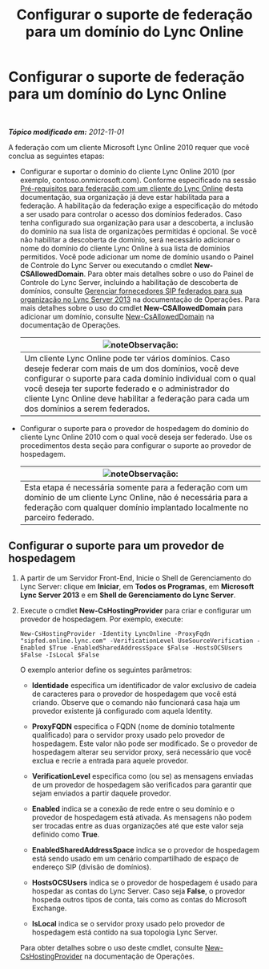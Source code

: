 ﻿---
title: Configurar o suporte de federação para um domínio do Lync Online
TOCTitle: Configurar o suporte de federação para um domínio do Lync Online
ms:assetid: 19d5d5be-cd7f-47b8-b6c5-651a3191def7
ms:mtpsurl: https://technet.microsoft.com/pt-br/library/Hh202166(v=OCS.15)
ms:contentKeyID: 49306036
ms.date: 05/19/2016
mtps_version: v=OCS.15
ms.translationtype: HT
---

# Configurar o suporte de federação para um domínio do Lync Online

 

_**Tópico modificado em:** 2012-11-01_

A federação com um cliente Microsoft Lync Online 2010 requer que você conclua as seguintes etapas:

  - Configurar e suportar o domínio do cliente Lync Online 2010 (por exemplo, contoso.onmicrosoft.com). Conforme especificado na sessão [Pré-requisitos para federação com um cliente do Lync Online](lync-server-2013-prerequisites-for-federating-with-a-lync-online-customer.md) desta documentação, sua organização já deve estar habilitada para a federação. A habilitação da federação exige a especificação do método a ser usado para controlar o acesso dos domínios federados. Caso tenha configurado sua organização para usar a descoberta, a inclusão do domínio na sua lista de organizações permitidas é opcional. Se você não habilitar a descoberta de domínio, será necessário adicionar o nome do domínio do cliente Lync Online à sua lista de domínios permitidos. Você pode adicionar um nome de domínio usando o Painel de Controle do Lync Server ou executando o cmdlet **New-CSAllowedDomain**. Para obter mais detalhes sobre o uso do Painel de Controle do Lync Server, incluindo a habilitação de descoberta de domínios, consulte [Gerenciar fornecedores SIP federados para sua organização no Lync Server 2013](lync-server-2013-manage-sip-federated-providers-for-your-organization.md) na documentação de Operações. Para mais detalhes sobre o uso do cmdlet **New-CSAllowedDomain** para adicionar um domínio, consulte [New-CsAllowedDomain](https://docs.microsoft.com/en-us/powershell/module/skype/New-CsAllowedDomain) na documentação de Operações.
    
    <table>
    <thead>
    <tr class="header">
    <th><img src="images/Gg425756.note(OCS.15).gif" title="note" alt="note" />Observação:</th>
    </tr>
    </thead>
    <tbody>
    <tr class="odd">
    <td>Um cliente Lync Online pode ter vários domínios. Caso deseje federar com mais de um dos domínios, você deve configurar o suporte para cada domínio individual com o qual você deseja ter suporte federado e o administrador do cliente Lync Online deve habilitar a federação para cada um dos domínios a serem federados.</td>
    </tr>
    </tbody>
    </table>


  - Configurar o suporte para o provedor de hospedagem do domínio do cliente Lync Online 2010 com o qual você deseja ser federado. Use os procedimentos desta seção para configurar o suporte ao provedor de hospedagem.
    
    <table>
    <thead>
    <tr class="header">
    <th><img src="images/Gg425756.note(OCS.15).gif" title="note" alt="note" />Observação:</th>
    </tr>
    </thead>
    <tbody>
    <tr class="odd">
    <td>Esta etapa é necessária somente para a federação com um domínio de um cliente Lync Online, não é necessária para a federação com qualquer domínio implantado localmente no parceiro federado.</td>
    </tr>
    </tbody>
    </table>


## Configurar o suporte para um provedor de hospedagem

1.  A partir de um Servidor Front-End, Inicie o Shell de Gerenciamento do Lync Server: clique em **Iniciar**, em **Todos os Programas**, em **Microsoft Lync Server 2013** e em **Shell de Gerenciamento do Lync Server**.

2.  Execute o cmdlet **New-CsHostingProvider** para criar e configurar um provedor de hospedagem. Por exemplo, execute:
    
        New-CsHostingProvider -Identity LyncOnline -ProxyFqdn "sipfed.online.lync.com" -VerificationLevel UseSourceVerification -Enabled $True -EnabledSharedAddressSpace $False -HostsOCSUsers $False -IsLocal $False
    
    O exemplo anterior define os seguintes parâmetros:
    
      - **Identidade** especifica um identificador de valor exclusivo de cadeia de caracteres para o provedor de hospedagem que você está criando. Observe que o comando não funcionará casa haja um provedor existente já configurado com aquela Identity.
    
      - **ProxyFQDN** especifica o FQDN (nome de domínio totalmente qualificado) para o servidor proxy usado pelo provedor de hospedagem. Este valor não pode ser modificado. Se o provedor de hospedagem alterar seu servidor proxy, será necessário que você exclua e recrie a entrada para aquele provedor.
    
      - **VerificationLevel** especifica como (ou se) as mensagens enviadas de um provedor de hospedagem são verificados para garantir que sejam enviados a partir daquele provedor.
    
      - **Enabled** indica se a conexão de rede entre o seu domínio e o provedor de hospedagem está ativada. As mensagens não podem ser trocadas entre as duas organizações até que este valor seja definido como **True**.
    
      - **EnabledSharedAddressSpace** indica se o provedor de hospedagem está sendo usado em um cenário compartilhado de espaço de endereço SIP (divisão de domínios).
    
      - **HostsOCSUsers** indica se o provedor de hospedagem é usado para hospedar as contas do Lync Server. Caso seja **False**, o provedor hospeda outros tipos de conta, tais como as contas do Microsoft Exchange.
    
      - **IsLocal** indica se o servidor proxy usado pelo provedor de hospedagem está contido na sua topologia Lync Server.
    
    Para obter detalhes sobre o uso deste cmdlet, consulte [New-CsHostingProvider](https://docs.microsoft.com/en-us/powershell/module/skype/New-CsHostingProvider) na documentação de Operações.

